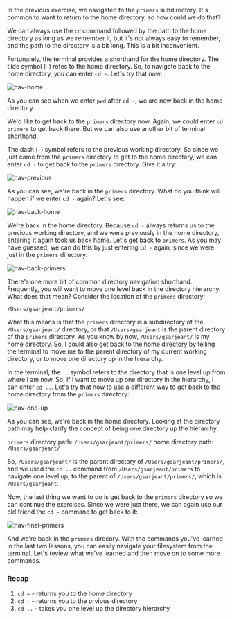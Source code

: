 In the previous exercise, we navigated to the `primers` subdirectory. It's common to want to return to the home directory, so how could we do that?

We can always use the `cd` command followed by the path to the home directory as long as we remember it, but it's not always easy to remember, and the path to the directory is a bit long. This is a bit inconvenient.

Fortunately, the terminal provides a shorthand for the home directory. The tilde symbol (`~`) refes to the home directory. So, to navigate back to the home directory, you can enter `cd ~`. Let's try that now:

![nav-home](https://i.imgur.com/TpfDd4g.gif)

As you can see when we enter `pwd` after `cd ~`, we are now back in the home directory. 

We'd like to get back to the `primers` directory now. Again, we could enter `cd primers` to get back there. But we can also use another bit of terminal shorthand.

The dash (`-`) symbol refers to the previous working directory. So since we just came from the `primers` directory to get to the home directory, we can enter `cd -` to get back to the `primers` directory. Give it a try:

![nav-previous](https://i.imgur.com/dUvqQlq.gif)

As you can see, we're back in the `primers` directory. What do you think will happen if we enter `cd -` again? Let's see:

![nav-back-home](https://i.imgur.com/oY5JApT.gif)

We're back in the home directory. Because `cd -` always returns us to the previous working directory, and we were previously in the home directory, entering it again took us back home. Let's get back to `primers`. As you may have guessed, we can do this by just entering `cd -` again, since we were just in the `primers` directory.

![nav-back-primers](https://i.imgur.com/ajwsJz6.gif)

There's one more bit of common directory navigation shorthand. Frequently, you will want to move one level back in the directory hierarchy. What does that mean? Consider the location of the `primers` directory:

```
/Users/gsarjeant/primers/
```

What this means is that the `primers` directory is a subdirectory of the `/Users/gsarjeant/` directory, or that `/Users/gsarjeant` is the parent directory of the `primers` directory. As you know by now, `/Users/gsarjeant/` is my home directory. So, I could also get back to the home directory by telling the terminal to move me to the parent directory of my current working directory, or to move one directory up in the hierarchy.

In the terminal, the `..` symbol refers to the directory that is one level up from where I am now. So, if I want to move up one directory in the hierarchy, I can enter `cd ..`. Let's try that now to use a different way to get back to the home directory from the `primers` directory:

![nav-one-up](https://i.imgur.com/DUkVKvW.gif)

As you can see, we're back in the home directory. Looking at the directory path may help clarify the concept of being one directory up the hierarchy.

`primers` directory path: `/Users/gsarjeant/primers/`
home directory path: `/Users/gsarjeant/`

So, `/Users/gsarjeant/` is the parent directory of `/Users/gsarjeant/primers/`, and we used the `cd ..` command from `/Users/gsarjeant/primers` to navigate one level up, to the parent of `/Users/gsarjeant/primers/`, which is `/Users/gsarjeant`.

Now, the last thing we want to do is get back to the `primers` directory so we can continue the exercises. Since we were just there, we can again use our old friend the `cd -` command to get back to it:

![nav-final-primers](https://i.imgur.com/RtT0k1P.gif)

And we're back in the `primers` direcory. With the commands you've learned in the last two lessons, you can easily navigate your filesystem from the terminal. Let's review what we've learned and then move on to some more commands.

### Recap

1. `cd ~` - returns you to the home directory
1. `cd -` - returns you to the prvious directory
1. `cd ..` - takes you one level up the directory hierarchy